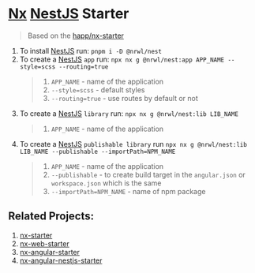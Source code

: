 # [Nx](https://nx.dev/) [NestJS](https://nestjs.com/) Starter

> Based on the [happ/nx-starter](https://github.com/happ-agency/nx-starter)

1. To install [NestJS](https://nestjs.com/) run: `pnpm i -D @nrwl/nest`
2. To create a [NestJS](https://nestjs.com/) `app` run: `npx nx g @nrwl/nest:app APP_NAME --style=scss --routing=true`
	 > 1. `APP_NAME` - name of the application
	 > 2. `--style=scss` - default styles
	 > 3. `--routing=true` - use routes by default or not
3. To create a [NestJS](https://nestjs.com/) `library` run: `npx nx g @nrwl/nest:lib LIB_NAME`
	 > 1. `APP_NAME` - name of the application
4. To create a [NestJS](https://nestjs.com/) `publishable library` run `npx nx g @nrwl/nest:lib LIB_NAME --publishable --importPath=NPM_NAME`
	 > 1. `APP_NAME` - name of the application
	 > 2. `--publishable` - to create build target in the `angular.json` or `workspace.json` which is the same
	 > 3. `--importPath=NPM_NAME` - name of npm package

## Related Projects:
1. [nx-starter](https://github.com/happ-agency/nx)
2. [nx-web-starter](https://github.com/happ-agency/nx-web-starter)
3. [nx-angular-starter](https://github.com/happ-agency/nx-angular-starter)
4. [nx-angular-nestjs-starter](https://github.com/happ-agency/nx-angular-nestjs-starter)
